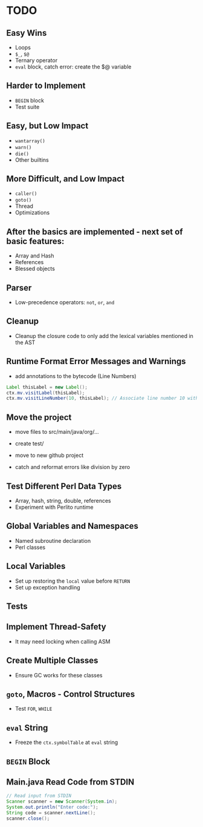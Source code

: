 # TODO

## Easy Wins
- Loops
- `$_`, `$@`
- Ternary operator
- `eval` block, catch error: create the $@ variable

## Harder to Implement
- `BEGIN` block
- Test suite

## Easy, but Low Impact
- `wantarray()`
- `warn()`
- `die()`
- Other builtins

## More Difficult, and Low Impact
- `caller()`
- `goto()`
- Thread
- Optimizations

## After the basics are implemented - next set of basic features:
- Array and Hash
- References
- Blessed objects

## Parser
- Low-precedence operators: `not`, `or`, `and`

## Cleanup
- Cleanup the closure code to only add the lexical variables mentioned in the AST

## Runtime Format Error Messages and Warnings
- add annotations to the bytecode (Line Numbers)
```java
Label thisLabel = new Label();
ctx.mv.visitLabel(thisLabel);
ctx.mv.visitLineNumber(10, thisLabel); // Associate line number 10 with thisLabel
```

## Move the project
- move files to src/main/java/org/...
- create test/
- move to new github project


- catch and reformat errors like division by zero

## Test Different Perl Data Types
- Array, hash, string, double, references
- Experiment with Perlito runtime

## Global Variables and Namespaces
- Named subroutine declaration
- Perl classes

## Local Variables
- Set up restoring the `local` value before `RETURN`
- Set up exception handling

## Tests

## Implement Thread-Safety
- It may need locking when calling ASM

## Create Multiple Classes
- Ensure GC works for these classes

## `goto`, Macros - Control Structures
- Test `FOR`, `WHILE`

## `eval` String
- Freeze the `ctx.symbolTable` at `eval` string

## `BEGIN` Block

## Main.java Read Code from STDIN
```java
// Read input from STDIN
Scanner scanner = new Scanner(System.in);
System.out.println("Enter code:");
String code = scanner.nextLine();
scanner.close();
```

